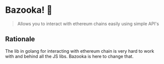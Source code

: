 # Bazooka! :gun:
> Allows you to interact with ethereum chains easily using simple API's

## Rationale 

The lib in golang for interacting with ethereum chain is very hard to work with and behind all the JS libs. Bazooka is here to change that. 
